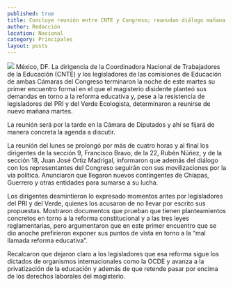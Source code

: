 ```yaml
---
published: true
title: Concluye reunión entre CNTE y Congreso; reanudan diálogo mañana
author: Redacción
location: Nacional
category: Principales
layout: posts
---
```


![](http://i.imgur.com/6GZcrbsm.jpg)
México, DF. La dirigencia de la Coordinadora Nacional de Trabajadores de la Educación (CNTE) y los legisladores de las comisiones de Educación de ambas Cámaras del Congreso terminaron la noche de este martes su primer encuentro formal en el que el magisterio disidente planteó sus demandas en torno a la reforma educativa y, pese a la resistencia de legisladores del PRI y del Verde Ecologista, determinaron a reunirse de nuevo mañana martes.

La reunión será por la tarde en la Cámara de Diputados y ahí se fijará de manera concreta la agenda a discutir.

La reunión del lunes se prolongó por más de cuatro horas y al final los dirigentes de la sección 9, Francisco Bravo, de la 22, Rubén Núñez, y de la sección 18, Juan José Ortiz Madrigal, informaron que además del diálogo con los representantes del Congreso seguirán con sus movilizaciones por la vía política. Anunciaron que llegaron nuevos contingentes de Chiapas, Guerrero y otras entidades para sumarse a su lucha.

Los dirigentes desmintieron lo expresado momentos antes por legisladores del PRI y del Verde, quienes los acusaron de no llevar por escrito sus propuestas. Mostraron documentos que prueban que tienen planteamientos concretos en torno a la reforma constitucional y a las tres leyes reglamentarias, pero argumentaron que en este primer encuentro que se dio anoche prefirieron exponer sus puntos de vista en torno a la “mal llamada reforma educativa”.

Recalcaron que dejaron claro a los legisladores que esa reforma sigue los dictados de organismos internacionales como la OCDE y avanza a la privatización de la educación y además de que retende pasar por encima de los derechos laborales del magisterio.
